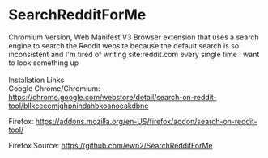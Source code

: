# SearchRedditForMe
Chromium Version, Web Manifest V3
Browser extension that uses a search engine to search the Reddit website because the default search is so inconsistent
and I'm tired of writing site:reddit.com every single time I want to look something up
<br><br>
Installation Links<br>
Google Chrome/Chromium: https://chrome.google.com/webstore/detail/search-on-reddit-tool/bllkceeemjghpnindahbkoanoeakdbnc

Firefox: https://addons.mozilla.org/en-US/firefox/addon/search-on-reddit-tool/

Firefox Source: https://github.com/ewn2/SearchRedditForMe

